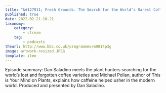 ```yaml
---
title: "&#127911; Fresh Grounds: The Search for the World’s Rarest Coffee"
published: true
date: 2022-02-21-10-21
taxonomy:
    category:
        - stream
    tag:
        - podcasts
theurl: http://www.bbc.co.uk/programmes/m0014p3g
image: artwork-resized.JPEG
template: item
---
```


Episode summary: Dan Saladino meets the plant hunters searching for the world&rsquo;s lost and forgotten coffee varieties and Michael Pollan, author of This is Your Mind on Plants, explains how caffeine helped usher in the modern world. Produced and presented by Dan Saladino.
